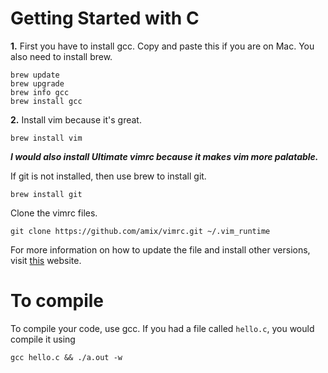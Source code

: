 # Getting Started with C

**1.** First you have to install gcc. Copy and paste this if you are on Mac. You also need to install brew. 

```out
brew update
brew upgrade
brew info gcc
brew install gcc
```

**2.** Install vim because it's great. 

```brew install vim```

***I would also install Ultimate vimrc because it makes vim more palatable.***

If git is not installed, then use brew to install git. 

```brew install git```

Clone the vimrc files. 

```git clone https://github.com/amix/vimrc.git ~/.vim_runtime```

For more information on how to update the file and install other versions, visit [this](https://sourabhbajaj.com/mac-setup/Vim/README.html) website. 

# To compile

To compile your code, use gcc. If you had a file called `hello.c`, you would compile it using 

`gcc hello.c && ./a.out -w`